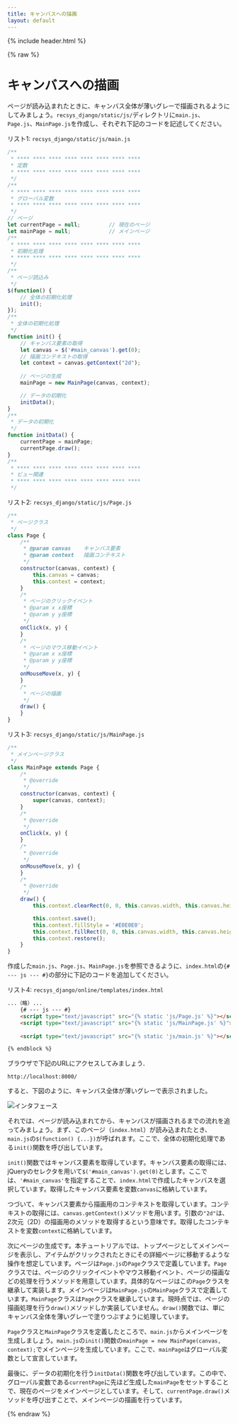 ```yaml
---
title: キャンバスへの描画
layout: default
---
```


{% include header.html %}

{% raw %}

# キャンバスへの描画

ページが読み込まれたときに、キャンバス全体が薄いグレーで描画されるようにしてみましょう。`recsys_django/static/js/`ディレクトリに`main.js`、`Page.js`、`MainPage.js`を作成し、それぞれ下記のコードを記述してください。
 
リスト1: `recsys_django/static/js/main.js`
```js
/**
 * **** **** **** **** **** **** **** ****
 * 定数
 * **** **** **** **** **** **** **** ****
 */
/**
 * **** **** **** **** **** **** **** ****
 * グローバル変数
 * **** **** **** **** **** **** **** ****
 */
// ページ
let currentPage = null;         // 現在のページ
let mainPage = null;            // メインページ
/**
 * **** **** **** **** **** **** **** ****
 * 初期化処理
 * **** **** **** **** **** **** **** ****
 */
/**
 * ページ読込み
 */
$(function() {
    // 全体の初期化処理
    init();
});
/**
 * 全体の初期化処理
 */
function init() {
    // キャンバス要素の取得
    let canvas = $('#main_canvas').get(0);
    // 描画コンテキストの取得
    let context = canvas.getContext("2d");
    
    // ページの生成
    mainPage = new MainPage(canvas, context);

    // データの初期化
    initData();
}
/**
 * データの初期化
 */
function initData() {
    currentPage = mainPage;
    currentPage.draw();
}
/**
 * **** **** **** **** **** **** **** ****
 * ビュー関連
 * **** **** **** **** **** **** **** ****
 */
```

リスト2: `recsys_django/static/js/Page.js`
```js
/**
 * ページクラス
 */
class Page {
    /**
     * @param canvas    キャンバス要素
     * @param context   描画コンテキスト
     */
    constructor(canvas, context) {
        this.canvas = canvas;
        this.context = context;
    }
    /*
     * ページのクリックイベント
     * @param x x座標
     * @param y y座標
     */
    onClick(x, y) {
    }
    /*
     * ページのマウス移動イベント
     * @param x x座標
     * @param y y座標
     */
    onMouseMove(x, y) {
    }
    /*
     * ページの描画
     */
    draw() {
    }
}
```

リスト3: `recsys_django/static/js/MainPage.js`
```js
/**
 * メインページクラス
 */
class MainPage extends Page {
    /*
     * @override
     */
    constructor(canvas, context) {
        super(canvas, context);
    }
    /*
     * @override
     */
    onClick(x, y) {
    }
    /*
     * @override
     */
    onMouseMove(x, y) {
    }
    /*
     * @override
     */
    draw() {
        this.context.clearRect(0, 0, this.canvas.width, this.canvas.height);

        this.context.save();
        this.context.fillStyle = '#E0E0E0';
        this.context.fillRect(0, 0, this.canvas.width, this.canvas.height);
        this.context.restore();
    }
}
```

作成した`main.js`、`Page.js`、`MainPage.js`を参照できるように、`index.html`の`{# --- js --- #}`の部分に下記のコードを追加してください。

リスト4: `recsys_django/online/templates/index.html`
```html
...（略）...
    {# --- js --- #}
    <script type="text/javascript" src="{% static 'js/Page.js' %}"></script>        <!-- 追加 -->
    <script type="text/javascript" src="{% static 'js/MainPage.js' %}"></script>    <!-- 追加 -->
    
    <script type="text/javascript" src="{% static 'js/main.js' %}"></script>        <!-- 追加 -->

{% endblock %}
```

ブラウザで下記のURLにアクセスしてみましょう．

`http://localhost:8000/`

すると、下図のように、キャンバス全体が薄いグレーで表示されました。

![インタフェース](images/interface20.png)

それでは、ページが読み込まれてから、キャンバスが描画されるまでの流れを追ってみましょう。まず、このページ（`index.html`）が読み込まれたとき、`main.js`の`$(function() {...})`が呼ばれます。ここで、全体の初期化処理である`init()`関数を呼び出しています。

`init()`関数ではキャンバス要素を取得しています。キャンバス要素の取得には、jQueryのセレクタを用いて`$('#main_canvas').get(0)`とします。ここでは、`'#main_canvas'`を指定することで、`index.html`で作成したキャンバスを選択しています。取得したキャンバス要素を変数`canvas`に格納しています。

つづいて、キャンバス要素から描画用のコンテキストを取得しています。コンテキストの取得には、`canvas.getContext()`メソッドを用います。引数の`"2d"`は、2次元（2D）の描画用のメソッドを取得するという意味です。取得したコンテキストを変数`context`に格納しています。

次にページの生成です。本チュートリアルでは、トップページとしてメインページを表示し、アイテムがクリックされたときにその詳細ページに移動するような操作を想定しています。ページは`Page.js`の`Page`クラスで定義しています。`Page`クラスでは、ページのクリックイベントやマウス移動イベント、ページの描画などの処理を行うメソッドを用意しています。具体的なページはこの`Page`クラスを継承して実装します。メインページは`MainPage.js`の`MainPage`クラスで定義しています。`MainPage`クラスは`Page`クラスを継承しています。現時点では、ページの描画処理を行う`draw()`メソッドしか実装していません。`draw()`関数では、単にキャンバス全体を薄いグレーで塗りつぶすように処理しています。

`Page`クラスと`MainPage`クラスを定義したところで、`main.js`からメインページを生成しましょう。`main.js`の`init()`関数の`mainPage = new MainPage(canvas, context);`でメインページを生成しています。ここで、`mainPage`はグローバル変数として宣言しています。

最後に、データの初期化を行う`initData()`関数を呼び出しています。この中で、グローバル変数である`currentPage`に先ほど生成した`mainPage`をセットすることで、現在のページをメインページとしています。そして、`currentPage.draw()`メソッドを呼び出すことで、メインページの描画を行っています。

{% endraw %}
